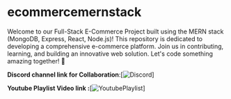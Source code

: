 # ecommercemernstack
Welcome to our Full-Stack E-Commerce Project built using the MERN stack (MongoDB, Express, React, Node.js)! This repository is dedicated to developing a comprehensive e-commerce platform. Join us in contributing, learning, and building an innovative web solution. Let's code something amazing together! 🚀


**Discord channel link for Collaboration**:[![Discord](https://discord.gg/7gwSGRHt)]  

**Youtube Playlist Video link :**[![YoutubePlaylist](https://www.youtube.com/watch?v=VRyffIgCyOQ&list=PLuHGmgpyHfRzhGkSUfY0vpi67X64g0mXB)] 
